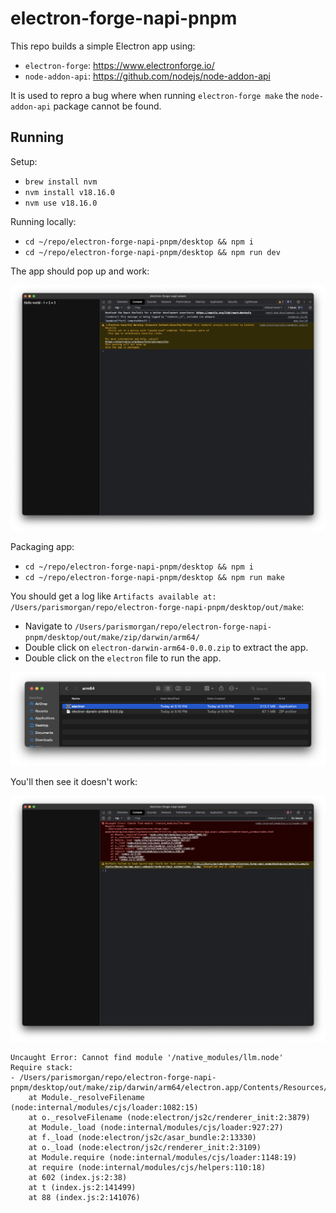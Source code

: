 # electron-forge-napi-pnpm

This repo builds a simple Electron app using:
- `electron-forge`: https://www.electronforge.io/
- `node-addon-api`: https://github.com/nodejs/node-addon-api

It is used to repro a bug where when running `electron-forge make` the `node-addon-api` package cannot be found.

## Running
Setup:
- `brew install nvm`
- `nvm install v18.16.0`
- `nvm use v18.16.0`

Running locally:
- `cd ~/repo/electron-forge-napi-pnpm/desktop && npm i`
- `cd ~/repo/electron-forge-napi-pnpm/desktop && npm run dev`

The app should pop up and work:

![electron-forge-start](electron-forge-start.png)

Packaging app:
- `cd ~/repo/electron-forge-napi-pnpm/desktop && npm i`
- `cd ~/repo/electron-forge-napi-pnpm/desktop && npm run make`

You should get a log like `Artifacts available at: /Users/parismorgan/repo/electron-forge-napi-pnpm/desktop/out/make`:
- Navigate to `/Users/parismorgan/repo/electron-forge-napi-pnpm/desktop/out/make/zip/darwin/arm64/`
- Double click on `electron-darwin-arm64-0.0.0.zip` to extract the app.
- Double click on the `electron` file to run the app.

![app](app.png)

You'll then see it doesn't work:

![electron-forge-make](electron-forge-make.png)

```
Uncaught Error: Cannot find module '/native_modules/llm.node'
Require stack:
- /Users/parismorgan/repo/electron-forge-napi-pnpm/desktop/out/make/zip/darwin/arm64/electron.app/Contents/Resources/app.asar/.webpack/renderer/main_window/index.html
    at Module._resolveFilename (node:internal/modules/cjs/loader:1082:15)
    at o._resolveFilename (node:electron/js2c/renderer_init:2:3879)
    at Module._load (node:internal/modules/cjs/loader:927:27)
    at f._load (node:electron/js2c/asar_bundle:2:13330)
    at o._load (node:electron/js2c/renderer_init:2:3109)
    at Module.require (node:internal/modules/cjs/loader:1148:19)
    at require (node:internal/modules/cjs/helpers:110:18)
    at 602 (index.js:2:38)
    at t (index.js:2:141499)
    at 88 (index.js:2:141076)
```